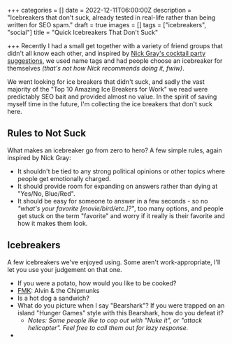 +++
categories = []
date = 2022-12-11T06:00:00Z
description = "Icebreakers that don't suck, already tested in real-life rather than being written for SEO spam."
draft = true
images = []
tags = ["icebreakers", "social"]
title = "Quick Icebreakers That Don't Suck"

+++
Recently I had a small get together with a variety of friend groups that didn't all know each other, and inspired by [Nick Gray's cocktail party suggestions](https://party.pro/), we used name tags and had people choose an icebreaker for themselves _(that's not how Nick recommends doing it, fwiw)_. 

We went looking for ice breakers that didn't suck, and sadly the vast majority of the "Top 10 Amazing Ice Breakers for Work" we read were predictably SEO bait and provided almost no value. In the spirit of saving myself time in the future, I'm collecting the ice breakers that don't suck here. 

## Rules to Not Suck

What makes an icebreaker go from zero to hero? A few simple rules, again inspired by Nick Gray:

- It shouldn't be tied to any strong political opinions or other topics where people get emotionally charged.
- It should provide room for expanding on answers rather than dying at "Yes/No, Blue/Red".
- It should be easy for someone to answer in a few seconds - so no _"what's your favorite [movie/bird/etc.]?"_, too many options, and people get stuck on the term "favorite" and worry if it really is their favorite and how it makes them look.


## Icebreakers

A few icebreakers we've enjoyed using. Some aren't work-appropriate, I'll let you use your judgement on that one.

- If you were a potato, how would you like to be cooked?
- [FMK](https://www.urbandictionary.com/define.php?term=FMK): Alvin & the Chipmunks
- Is a hot dog a sandwich?
- What do you picture when I say "Bearshark"? If you were trapped on an island "Hunger Games" style with this Bearshark, how do you defeat it?
	- _Notes: Some people like to cop out with "Nuke it", or "attack helicopter". Feel free to call them out for lazy response._
-